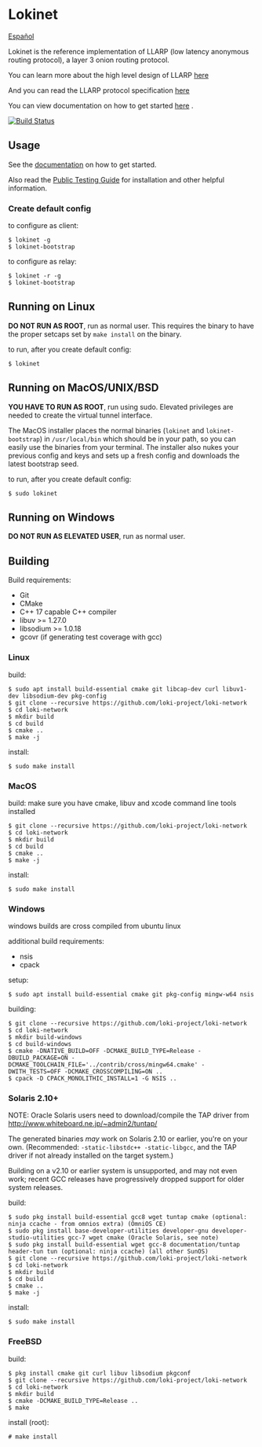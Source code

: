 # Lokinet

[Español](readme_es.md)

Lokinet is the reference implementation of LLARP (low latency anonymous routing protocol), a layer 3 onion routing protocol.

You can learn more about the high level design of LLARP [here](docs/high-level.txt)

And you can read the LLARP protocol specification [here](docs/proto_v0.txt)

You can view documentation on how to get started [here](https://loki-project.github.io/loki-docs/Lokinet/LokinetOverview/) .

[![Build Status](https://drone.lokinet.dev/api/badges/loki-project/loki-network/status.svg?ref=refs/heads/master)](https://drone.lokinet.dev/loki-project/loki-network)

## Usage

See the [documentation](https://loki-project.github.io/loki-docs/Lokinet/LokinetOverview/) on how to get started.

Also read the [Public Testing Guide](https://lokidocs.com/Lokinet/Guides/PublicTestingGuide/#1-lokinet-installation) for installation and other helpful information.

### Create default config

to configure as client:

    $ lokinet -g
    $ lokinet-bootstrap

to configure as relay:

    $ lokinet -r -g
    $ lokinet-bootstrap


## Running on Linux

**DO NOT RUN AS ROOT**, run as normal user. This requires the binary to have the proper setcaps set by `make install` on the binary.

to run, after you create default config:

    $ lokinet

## Running on MacOS/UNIX/BSD

**YOU HAVE TO RUN AS ROOT**, run using sudo. Elevated privileges are needed to create the virtual tunnel interface.

The MacOS installer places the normal binaries (`lokinet` and `lokinet-bootstrap`) in `/usr/local/bin` which should be in your path, so you can easily use the binaries from your terminal. The installer also nukes your previous config and keys and sets up a fresh config and downloads the latest bootstrap seed.

to run, after you create default config:

    $ sudo lokinet

## Running on Windows

**DO NOT RUN AS ELEVATED USER**, run as normal user.

## Building

Build requirements:

* Git
* CMake
* C++ 17 capable C++ compiler
* libuv >= 1.27.0
* libsodium >= 1.0.18
* gcovr (if generating test coverage with gcc)

### Linux

build:

    $ sudo apt install build-essential cmake git libcap-dev curl libuv1-dev libsodium-dev pkg-config
    $ git clone --recursive https://github.com/loki-project/loki-network
    $ cd loki-network
    $ mkdir build 
    $ cd build
    $ cmake .. 
    $ make -j

install:

    $ sudo make install

### MacOS

build:
    make sure you have cmake, libuv and xcode command line tools installed
    
    $ git clone --recursive https://github.com/loki-project/loki-network
    $ cd loki-network
    $ mkdir build 
    $ cd build
    $ cmake .. 
    $ make -j
    
install:

    $ sudo make install

### Windows

windows builds are cross compiled from ubuntu linux

additional build requirements:

* nsis
* cpack

setup:
 
    $ sudo apt install build-essential cmake git pkg-config mingw-w64 nsis
    
building:

    $ git clone --recursive https://github.com/loki-project/loki-network
    $ cd loki-network
    $ mkdir build-windows
    $ cd build-windows
    $ cmake -DNATIVE_BUILD=OFF -DCMAKE_BUILD_TYPE=Release -DBUILD_PACKAGE=ON -DCMAKE_TOOLCHAIN_FILE='../contrib/cross/mingw64.cmake' -DWITH_TESTS=OFF -DCMAKE_CROSSCOMPILING=ON ..
    $ cpack -D CPACK_MONOLITHIC_INSTALL=1 -G NSIS ..

### Solaris 2.10+

NOTE: Oracle Solaris users need to download/compile the TAP driver from http://www.whiteboard.ne.jp/~admin2/tuntap/

The generated binaries _may_ work on Solaris 2.10 or earlier, you're on your own. (Recommended: `-static-libstdc++ -static-libgcc`, and the TAP driver if not already installed on the target system.)

Building on a v2.10 or earlier system is unsupported, and may not even work; recent GCC releases have progressively dropped support for older system releases.

build:

    $ sudo pkg install build-essential gcc8 wget tuntap cmake (optional: ninja ccache - from omnios extra) (OmniOS CE)
    $ sudo pkg install base-developer-utilities developer-gnu developer-studio-utilities gcc-7 wget cmake (Oracle Solaris, see note)
    $ sudo pkg install build-essential wget gcc-8 documentation/tuntap header-tun tun (optional: ninja ccache) (all other SunOS)
    $ git clone --recursive https://github.com/loki-project/loki-network
    $ cd loki-network
    $ mkdir build
    $ cd build
    $ cmake ..
    $ make -j

install:

    $ sudo make install

### FreeBSD

build:

    $ pkg install cmake git curl libuv libsodium pkgconf
    $ git clone --recursive https://github.com/loki-project/loki-network
    $ cd loki-network
    $ mkdir build
    $ cmake -DCMAKE_BUILD_TYPE=Release ..
    $ make

install (root):

    # make install

